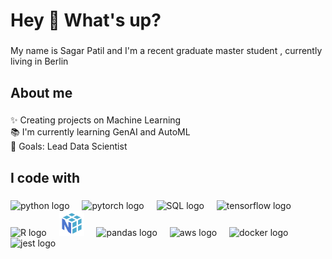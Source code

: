 <h1 align="left">Hey 👋 What's up?</h1>

###

<p align="left">My name is Sagar Patil and I'm a recent graduate master student , currently living in Berlin</p>

###

<h2 align="left">About me</h2>

###

<p align="left">✨ Creating projects on Machine Learning<br>📚 I'm currently learning GenAI and AutoML<br>🎯 Goals: Lead Data Scientist<br>

###

<h2 align="left">I code with</h2>

###

<div align="left">
  <img src="https://www.python.org/static/community_logos/python-logo-generic.svg" height="40" alt="python logo"  />
  <img width="12" />
  <img src="https://github.com/valohai/ml-logos/blob/master/pytorch.svg" height="40" alt="pytorch logo"  />
  <img width="12" />
  <img src="file:///C:/Users/Sagar/Downloads/sql-database-generic-svgrepo-com.svg" height="40" alt="SQL logo"  />
  <img width="12" />
  <img src="https://github.com/valohai/ml-logos/blob/master/tensorflow-tf.svg" height="40" alt="tensorflow logo"  />
  <img width="12" />
  <img src="https://commons.wikimedia.org/wiki/File:R_logo.svg" height="40" alt="R logo"  />
  <img width="12" />
  <img src="https://github.com/valohai/ml-logos/blob/master/numpy.svg" height="40" alt="numpy logo"  />
  <img width="12" />
  <img src="https://github.com/valohai/ml-logos/blob/master/pandas.svg" height="40" alt="pandas logo"  />
  <img width="12" />
  <img src="file:///C:/Users/Sagar/Downloads/aws-svgrepo-com.svg" height="40" alt="aws logo"  />
  <img width="12" />
  <img src="file:///C:/Users/Sagar/Downloads/docker-svgrepo-com.svg" height="40" alt="docker logo"  />
  <img width="12" />
  <img src="https://cdn.jsdelivr.net/gh/devicons/devicon/icons/jest/jest-plain.svg" height="40" alt="jest logo"  />
</div>

###
